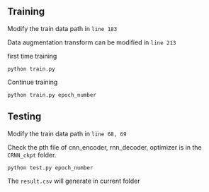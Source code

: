 ## Training
Modify the train data path in `line 183`

Data augmentation transform can be modified in `line 213`

first time training

    python train.py

Continue training
    
    python train.py epoch_number

## Testing
Modify the train data path in `line 68, 69`

Check the pth file of cnn_encoder, rnn_decoder, optimizer is in the `CRNN_ckpt` folder.

    python test.py epoch_number

The `result.csv` will generate in current folder
